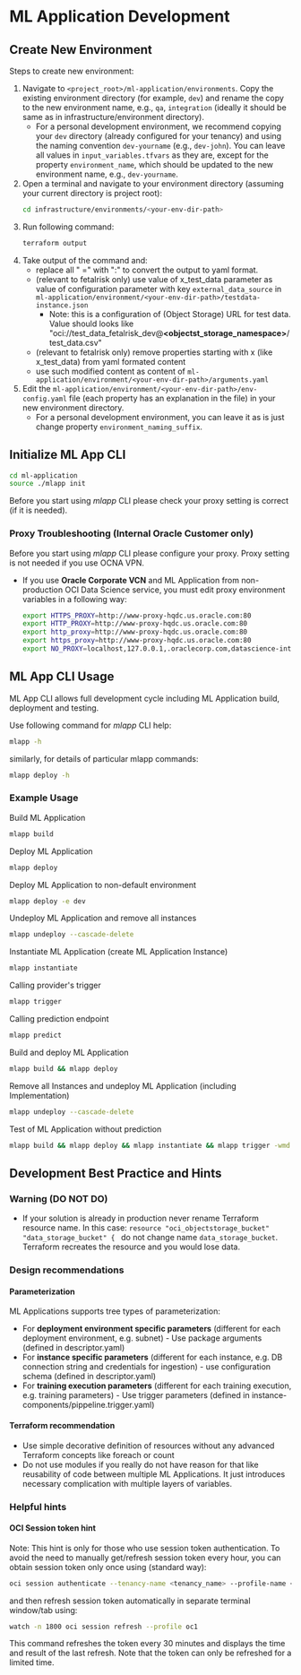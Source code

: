 ML Application Development
=======================================

Create New Environment
-----------------------------------
Steps to create new environment:
1. Navigate to `<project_root>/ml-application/environments`. Copy the existing environment directory (for example, `dev`) and rename the copy to the new environment name, e.g., `qa`, `integration` (ideally it should be same as in infrastructure/environment directory).  
   * For a personal development environment, we recommend copying your `dev` directory (already configured for your tenancy) and using the naming convention `dev-yourname` (e.g., `dev-john`). You can leave all values in `input_variables.tfvars` as they are, except for the property `environment_name`, which should be updated to the new environment name, e.g., `dev-yourname`.
1. Open a terminal and navigate to your environment directory (assuming your current directory is project root):
   ```bash
   cd infrastructure/environments/<your-env-dir-path>
   ```
1. Run following command:
   ```bash
   terraform output
   ```
1. Take output of the command and: 
   - replace all " =" with ":" to convert the output to yaml format.
   - (relevant to fetalrisk only) use value of x_test_data parameter as value of configuration parameter with key `external_data_source` in `ml-application/environment/<your-env-dir-path>/testdata-instance.json`
     - Note: this is a configuration of (Object Storage) URL for test data. Value should looks like "oci://test_data_fetalrisk_dev@**<objectst_storage_namespace>**/test_data.csv"
   - (relevant to fetalrisk only) remove properties starting with x (like x_test_data) from yaml formated content
   - use such modified content as content of `ml-application/environment/<your-env-dir-path>/arguments.yaml`
1. Edit the `ml-application/environment/<your-env-dir-path>/env-config.yaml` file (each property has an explanation in the file) in your new environment directory.
   - For a personal development environment, you can leave it as is just change property `environment_naming_suffix`.

Initialize ML App CLI
-----------------------
```bash
cd ml-application
source ./mlapp init
```

Before you start using _mlapp_ CLI please check your proxy setting is correct (if it is needed).

### Proxy Troubleshooting (Internal Oracle Customer only)
Before you start using _mlapp_ CLI please configure your proxy. Proxy setting is not needed if you use OCNA VPN.

* If you use **Oracle Corporate VCN** and ML Application from non-production OCI Data Science service, you must edit 
proxy environment variables in a following way:
    ```bash
    export HTTPS_PROXY=http://www-proxy-hqdc.us.oracle.com:80
    export HTTP_PROXY=http://www-proxy-hqdc.us.oracle.com:80
    export http_proxy=http://www-proxy-hqdc.us.oracle.com:80
    export https_proxy=http://www-proxy-hqdc.us.oracle.com:80
    export NO_PROXY=localhost,127.0.0.1,.oraclecorp.com,datascience-int.us-ashburn-1.oci.oc-test.com
    ```

ML App CLI Usage
--------------------
ML App CLI allows full development cycle including ML Application build, deployment and testing.  

Use following command for _mlapp_ CLI help:
```bash
mlapp -h
```
similarly, for details of particular mlapp commands:
```bash
mlapp deploy -h
```

### Example Usage
Build ML Application
```bash
mlapp build
```
Deploy ML Application
```bash
mlapp deploy
```
Deploy ML Application to non-default environment
```bash
mlapp deploy -e dev
```
Undeploy ML Application and remove all instances
```bash
mlapp undeploy --cascade-delete
```
Instantiate ML Application (create ML Application Instance)
```bash
mlapp instantiate
```
Calling provider's trigger
```bash
mlapp trigger
```
Calling prediction endpoint
```bash
mlapp predict
```
Build and deploy ML Application
```bash
mlapp build && mlapp deploy
```
Remove all Instances and undeploy ML Application (including Implementation)
```bash
mlapp undeploy --cascade-delete
```
Test of ML Application without prediction
```bash
mlapp build && mlapp deploy && mlapp instantiate && mlapp trigger -wmd fetalrisk && mlapp predict
```

Development Best Practice and Hints
------------------------------------
### Warning (DO NOT DO)
- If your solution is already in production never rename Terraform resource name. In this case: ```resource "oci_objectstorage_bucket" "data_storage_bucket" { ``` do not change name ```data_storage_bucket```. Terraform recreates the resource and you would lose data.

### Design recommendations

#### Parameterization
ML Applications supports tree types of parameterization:
- For **deployment environment specific parameters** (different for each deployment environment, e.g. subnet) - Use package arguments (defined in descriptor.yaml)
- For **instance specific parameters** (different for each instance, e.g. DB connection string and credentials for ingestion) - use configuration schema (defined in descriptor.yaml)
- For **training execution parameters** (different for each training execution, e.g. training parameters) - Use trigger parameters (defined in instance-components/pippeline.trigger.yaml)

#### Terraform recommendation
- Use simple decorative definition of resources without any advanced Terraform concepts like foreach or count
- Do not use modules if you really do not have reason for that like reusability of code between multiple ML Applications. It just introduces necessary complication with multiple layers of variables.

### Helpful hints
#### OCI Session token hint
Note: This hint is only for those who use session token authentication.
To avoid the need to manually get/refresh session token every hour, you can obtain session token only once using (standard way):
```bash
oci session authenticate --tenancy-name <tenancy_name> --profile-name <profile_name> --region <region>
```
and then refresh session token automatically in separate terminal window/tab using:
```bash
watch -n 1800 oci session refresh --profile oc1
```
This command refreshes the token every 30 minutes and displays the time and result of the last refresh. Note that the token can only be refreshed for a limited time.
